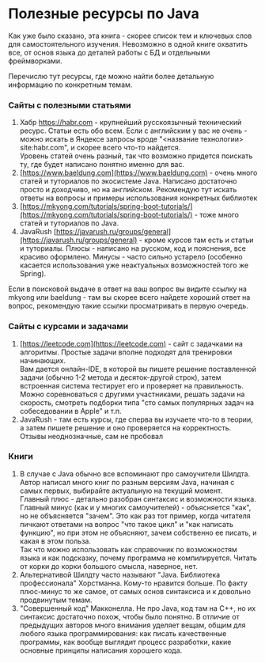 # Полезные ресурсы по Java

Как уже было сказано, эта книга - скорее список тем и ключевых слов для самостоятельного изучения. Невозможно в одной книге охватить все, от основ языка до деталей работы с БД и отдельными фреймворками.

Перечислю тут ресурсы, где можно найти более детальную информацию по конкретным темам.

### Сайты с полезными статьями

1. Хабр https://habr.com - крупнейший русскоязычный технический ресурс. Статьи есть обо всем. Если с английским у вас не очень - можно искать в Яндексе запросы вроде "<название технологии> site:habr.com", и скорее всего что-то найдется.\
   Уровень статей очень разный, так что возможно придется поискать ту, где будет написано понятно именно для вас.
2. [https://www.baeldung.com](https://www.baeldung.com) - очень много статей и туториалов по экосистеме Java. Написано достаточно просто и доходчиво, но на английском. Рекомендую тут искать ответы на вопросы и примеры использования конкретных библиотек
3. [https://mkyong.com/tutorials/spring-boot-tutorials/](https://mkyong.com/tutorials/spring-boot-tutorials/) - тоже много статей и туториалов по Java.&#x20;
4. JavaRush [https://javarush.ru/groups/general](https://javarush.ru/groups/general) - кроме курсов там есть и статьи и туториалы. Плюсы - написано на русском, код и пояснения, все красиво оформлено. Минусы - часто сильно устарело (особенно касается использования уже неактуальных возможностей того же Spring).

Если в поисковой выдаче в ответ на ваш вопрос вы видите ссылку на mkyong или baeldung - там вы скорее всего найдете хороший ответ на вопрос, рекомендую такие ссылки просматривать в первую очередь.

### Сайты с курсами и задачами

1. [https://leetcode.com](https://leetcode.com) - сайт с задачками на алгоритмы. Простые задачи вполне подходят для тренировки начинающих. \
   Вам дается онлайн-IDE, в которой вы пишете решение поставленной задачи (обычно 1-2 метода и десяток-другой строк), затем встроенная система тестирует его и проверяет на правильность.\
   Можно соревноваться с другими участниками, решать задачи на скорость, смотреть подборки типа "сто самых популярных задач на собеседовании в Apple" и т.п.
2. JavaRush - там есть курсы, где сперва вы изучаете что-то в теории, а затем пишете решение и оно проверяется на корректность. Отзывы неоднозначные, сам не пробовал

### Книги

1. В случае с Java обычно все вспоминают про самоучители Шилдта. Автор написал много книг по разным версиям Java, начиная с самых первых, выбирайте актуальную на текущий момент.\
   Главный плюс - детально разобран синтаксис и возможности языка. Главный минус (как и у многих самоучителей) - объясняется "как", но не объясняется "зачем". Это как раз тот пример, когда читателя пичкают ответами на вопрос "что такое цикл" и "как написать функцию", но при этом не объясняют, зачем собственно ее писать, и какая в этом польза.\
   Так что можно использовать как справочник по возможностям языка и как подсказку, почему программа не компилируется. Читать от корки до корки большого смысла, наверное, нет.
2. Альтернативой Шилдту часто называют "Java. Библиотека профессионала" Хорстманна. Кому-то нравится больше. По факту плюс-минус то же самое, от самых основ синтаксиса и к довольно продвинутым темам.
3. "Совершенный код" Макконелла. Не про Java, код там на С++, но их синтаксис достаточно похож, чтобы было понятно. В отличие от предыдущих авторов много внимания уделяет вещам, общим для любого языка программирования: как писать качественные программы, как вообще выглядит процесс разработки, какие основные принципы написания хорошего кода.
